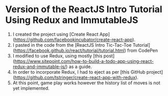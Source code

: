 # Version of the ReactJS Intro Tutorial Using Redux and ImmutableJS
1. I created the project using [Create React App] (https://github.com/facebookincubator/create-react-app).
2. I pasted in the code from the [ReactJS Intro Tic-Tac-Toe Tutorial] (https://facebook.github.io/react/tutorial/tutorial.html) from CodePen
3. I modified to use Redux, using mostly [this post] (https://www.sitepoint.com/how-to-build-a-todo-app-using-react-redux-and-immutable-js/) as a guide.
4. In order to incorporate Redux, I had to eject as per [this GitHub project] (https://github.com/tstringer/create-react-app-with-redux).
5. At this point, game play works however the history list of moves is not yet implemented.
